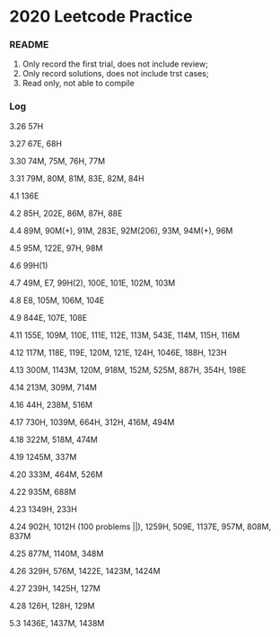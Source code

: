 # 2020 Leetcode Practice

### README
1. Only record the first trial, does not include review;
2. Only record solutions, does not include trst cases;
3. Read only, not able to compile

### Log
3.26 57H

3.27 67E, 68H

3.30 74M, 75M, 76H, 77M

3.31 79M, 80M, 81M, 83E, 82M, 84H

4.1 136E

4.2 85H, 202E, 86M, 87H, 88E

4.4 89M, 90M(+), 91M, 283E, 92M(206), 93M, 94M(+), 96M

4.5 95M, 122E, 97H, 98M

4.6 99H(1)

4.7 49M, E7, 99H(2), 100E, 101E, 102M, 103M

4.8 E8, 105M, 106M, 104E

4.9 844E, 107E, 108E

4.11 155E, 109M, 110E, 111E, 112E, 113M, 543E, 114M, 115H, 116M

4.12 117M, 118E, 119E, 120M, 121E, 124H, 1046E, 188H, 123H

4.13 300M, 1143M, 120M, 918M, 152M, 525M, 887H, 354H, 198E

4.14 213M, 309M, 714M

4.16 44H, 238M, 516M

4.17 730H, 1039M, 664H, 312H, 416M, 494M

4.18 322M, 518M, 474M

4.19 1245M, 337M

4.20 333M, 464M, 526M

4.22 935M, 688M

4.23 1349H, 233H

4.24 902H, 1012H (100 problems ||), 1259H, 509E, 1137E, 957M, 808M, 837M

4.25 877M, 1140M, 348M

4.26 329H, 576M, 1422E, 1423M, 1424M

4.27 239H, 1425H, 127M

4.28 126H, 128H, 129M

5.3 1436E, 1437M, 1438M